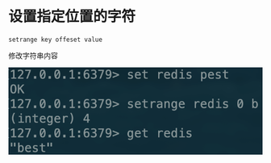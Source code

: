 # 设置指定位置的字符

```text
setrange key offeset value
```

修改字符串内容

![](../../.gitbook/assets/image%20%2843%29.png)

